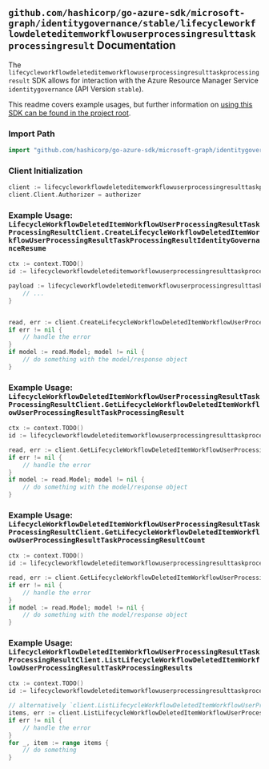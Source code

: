 
## `github.com/hashicorp/go-azure-sdk/microsoft-graph/identitygovernance/stable/lifecycleworkflowdeleteditemworkflowuserprocessingresulttaskprocessingresult` Documentation

The `lifecycleworkflowdeleteditemworkflowuserprocessingresulttaskprocessingresult` SDK allows for interaction with the Azure Resource Manager Service `identitygovernance` (API Version `stable`).

This readme covers example usages, but further information on [using this SDK can be found in the project root](https://github.com/hashicorp/go-azure-sdk/tree/main/docs).

### Import Path

```go
import "github.com/hashicorp/go-azure-sdk/microsoft-graph/identitygovernance/stable/lifecycleworkflowdeleteditemworkflowuserprocessingresulttaskprocessingresult"
```


### Client Initialization

```go
client := lifecycleworkflowdeleteditemworkflowuserprocessingresulttaskprocessingresult.NewLifecycleWorkflowDeletedItemWorkflowUserProcessingResultTaskProcessingResultClientWithBaseURI("https://management.azure.com")
client.Client.Authorizer = authorizer
```


### Example Usage: `LifecycleWorkflowDeletedItemWorkflowUserProcessingResultTaskProcessingResultClient.CreateLifecycleWorkflowDeletedItemWorkflowUserProcessingResultTaskProcessingResultIdentityGovernanceResume`

```go
ctx := context.TODO()
id := lifecycleworkflowdeleteditemworkflowuserprocessingresulttaskprocessingresult.NewIdentityGovernanceLifecycleWorkflowDeletedItemWorkflowIdUserProcessingResultIdTaskProcessingResultID("workflowIdValue", "userProcessingResultIdValue", "taskProcessingResultIdValue")

payload := lifecycleworkflowdeleteditemworkflowuserprocessingresulttaskprocessingresult.CreateLifecycleWorkflowDeletedItemWorkflowUserProcessingResultTaskProcessingResultIdentityGovernanceResumeRequest{
	// ...
}


read, err := client.CreateLifecycleWorkflowDeletedItemWorkflowUserProcessingResultTaskProcessingResultIdentityGovernanceResume(ctx, id, payload)
if err != nil {
	// handle the error
}
if model := read.Model; model != nil {
	// do something with the model/response object
}
```


### Example Usage: `LifecycleWorkflowDeletedItemWorkflowUserProcessingResultTaskProcessingResultClient.GetLifecycleWorkflowDeletedItemWorkflowUserProcessingResultTaskProcessingResult`

```go
ctx := context.TODO()
id := lifecycleworkflowdeleteditemworkflowuserprocessingresulttaskprocessingresult.NewIdentityGovernanceLifecycleWorkflowDeletedItemWorkflowIdUserProcessingResultIdTaskProcessingResultID("workflowIdValue", "userProcessingResultIdValue", "taskProcessingResultIdValue")

read, err := client.GetLifecycleWorkflowDeletedItemWorkflowUserProcessingResultTaskProcessingResult(ctx, id)
if err != nil {
	// handle the error
}
if model := read.Model; model != nil {
	// do something with the model/response object
}
```


### Example Usage: `LifecycleWorkflowDeletedItemWorkflowUserProcessingResultTaskProcessingResultClient.GetLifecycleWorkflowDeletedItemWorkflowUserProcessingResultTaskProcessingResultCount`

```go
ctx := context.TODO()
id := lifecycleworkflowdeleteditemworkflowuserprocessingresulttaskprocessingresult.NewIdentityGovernanceLifecycleWorkflowDeletedItemWorkflowIdUserProcessingResultID("workflowIdValue", "userProcessingResultIdValue")

read, err := client.GetLifecycleWorkflowDeletedItemWorkflowUserProcessingResultTaskProcessingResultCount(ctx, id)
if err != nil {
	// handle the error
}
if model := read.Model; model != nil {
	// do something with the model/response object
}
```


### Example Usage: `LifecycleWorkflowDeletedItemWorkflowUserProcessingResultTaskProcessingResultClient.ListLifecycleWorkflowDeletedItemWorkflowUserProcessingResultTaskProcessingResults`

```go
ctx := context.TODO()
id := lifecycleworkflowdeleteditemworkflowuserprocessingresulttaskprocessingresult.NewIdentityGovernanceLifecycleWorkflowDeletedItemWorkflowIdUserProcessingResultID("workflowIdValue", "userProcessingResultIdValue")

// alternatively `client.ListLifecycleWorkflowDeletedItemWorkflowUserProcessingResultTaskProcessingResults(ctx, id)` can be used to do batched pagination
items, err := client.ListLifecycleWorkflowDeletedItemWorkflowUserProcessingResultTaskProcessingResultsComplete(ctx, id)
if err != nil {
	// handle the error
}
for _, item := range items {
	// do something
}
```
